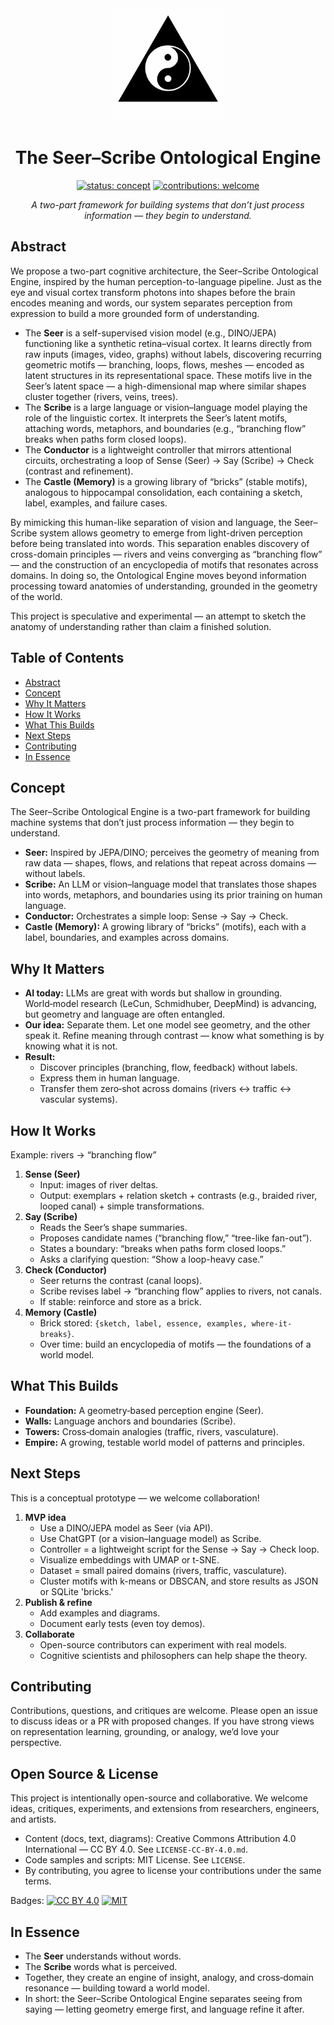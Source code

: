 <div align="center">

<a href="onto-engine.png">
  <img src="onto-engine.png" alt="Seer–Scribe Ontological Engine logo" width="180">

</a>

# The Seer–Scribe Ontological Engine

[![status: concept](https://img.shields.io/badge/status-concept-blueviolet)](#)
[![contributions: welcome](https://img.shields.io/badge/contributions-welcome-brightgreen)](#contributing)

<em>A two-part framework for building systems that don’t just process information — they begin to understand.</em>

</div>

## Abstract

We propose a two-part cognitive architecture, the Seer–Scribe Ontological Engine, inspired by the human perception-to-language pipeline. Just as the eye and visual cortex transform photons into shapes before the brain encodes meaning and words, our system separates perception from expression to build a more grounded form of understanding.

- The **Seer** is a self-supervised vision model (e.g., DINO/JEPA) functioning like a synthetic retina–visual cortex. It learns directly from raw inputs (images, video, graphs) without labels, discovering recurring geometric motifs — branching, loops, flows, meshes — encoded as latent structures in its representational space. These motifs live in the Seer’s latent space — a high-dimensional map where similar shapes cluster together (rivers, veins, trees).
- The **Scribe** is a large language or vision–language model playing the role of the linguistic cortex. It interprets the Seer’s latent motifs, attaching words, metaphors, and boundaries (e.g., “branching flow” breaks when paths form closed loops).
- The **Conductor** is a lightweight controller that mirrors attentional circuits, orchestrating a loop of Sense (Seer) → Say (Scribe) → Check (contrast and refinement).
- The **Castle (Memory)** is a growing library of “bricks” (stable motifs), analogous to hippocampal consolidation, each containing a sketch, label, examples, and failure cases.

By mimicking this human-like separation of vision and language, the Seer–Scribe system allows geometry to emerge from light-driven perception before being translated into words. This separation enables discovery of cross-domain principles — rivers and veins converging as “branching flow” — and the construction of an encyclopedia of motifs that resonates across domains. In doing so, the Ontological Engine moves beyond information processing toward anatomies of understanding, grounded in the geometry of the world.

This project is speculative and experimental — an attempt to sketch the anatomy of understanding rather than claim a finished solution.

## Table of Contents

- [Abstract](#abstract)
- [Concept](#concept)
- [Why It Matters](#why-it-matters)
- [How It Works](#how-it-works)
- [What This Builds](#what-this-builds)
- [Next Steps](#next-steps)
- [Contributing](#contributing)
- [In Essence](#in-essence)

## Concept

The Seer–Scribe Ontological Engine is a two-part framework for building machine systems that don’t just process information — they begin to understand.

- **Seer:** Inspired by JEPA/DINO; perceives the geometry of meaning from raw data — shapes, flows, and relations that repeat across domains — without labels.
- **Scribe:** An LLM or vision–language model that translates those shapes into words, metaphors, and boundaries using its prior training on human language.
- **Conductor:** Orchestrates a simple loop: Sense → Say → Check.
- **Castle (Memory):** A growing library of “bricks” (motifs), each with a label, boundaries, and examples across domains.

## Why It Matters

- **AI today:** LLMs are great with words but shallow in grounding. World‑model research (LeCun, Schmidhuber, DeepMind) is advancing, but geometry and language are often entangled.
- **Our idea:** Separate them. Let one model see geometry, and the other speak it. Refine meaning through contrast — know what something is by knowing what it is not.
- **Result:**
  - Discover principles (branching, flow, feedback) without labels.
  - Express them in human language.
  - Transfer them zero‑shot across domains (rivers ↔ traffic ↔ vascular systems).

## How It Works

Example: rivers → “branching flow”

1. **Sense (Seer)**
   - Input: images of river deltas.
   - Output: exemplars + relation sketch + contrasts (e.g., braided river, looped canal) + simple transformations.
2. **Say (Scribe)**
   - Reads the Seer’s shape summaries.
   - Proposes candidate names (“branching flow,” “tree-like fan-out”).
   - States a boundary: “breaks when paths form closed loops.”
   - Asks a clarifying question: “Show a loop-heavy case.”
3. **Check (Conductor)**
   - Seer returns the contrast (canal loops).
   - Scribe revises label → “branching flow” applies to rivers, not canals.
   - If stable: reinforce and store as a brick.
4. **Memory (Castle)**
   - Brick stored: `{sketch, label, essence, examples, where-it-breaks}`.
   - Over time: build an encyclopedia of motifs — the foundations of a world model.

## What This Builds

- **Foundation:** A geometry‑based perception engine (Seer).
- **Walls:** Language anchors and boundaries (Scribe).
- **Towers:** Cross‑domain analogies (traffic, rivers, vasculature).
- **Empire:** A growing, testable world model of patterns and principles.

## Next Steps

This is a conceptual prototype — we welcome collaboration!

1. **MVP idea**
   - Use a DINO/JEPA model as Seer (via API).
   - Use ChatGPT (or a vision–language model) as Scribe.
   - Controller = a lightweight script for the Sense → Say → Check loop.
   - Visualize embeddings with UMAP or t-SNE.
   - Dataset = small paired domains (rivers, traffic, vasculature).
   - Cluster motifs with k-means or DBSCAN, and store results as JSON or SQLite 'bricks.'
2. **Publish & refine**
   - Add examples and diagrams.
   - Document early tests (even toy demos).
3. **Collaborate**
   - Open-source contributors can experiment with real models.
   - Cognitive scientists and philosophers can help shape the theory.

## Contributing

Contributions, questions, and critiques are welcome. Please open an issue to discuss ideas or a PR with proposed changes. If you have strong views on representation learning, grounding, or analogy, we’d love your perspective.

## Open Source & License

This project is intentionally open-source and collaborative. We welcome ideas, critiques, experiments, and extensions from researchers, engineers, and artists.

- Content (docs, text, diagrams): Creative Commons Attribution 4.0 International — CC BY 4.0. See `LICENSE-CC-BY-4.0.md`.
- Code samples and scripts: MIT License. See `LICENSE`.
- By contributing, you agree to license your contributions under the same terms.

Badges: [![CC BY 4.0](https://img.shields.io/badge/content-CC%20BY%204.0-lightgrey)](https://creativecommons.org/licenses/by/4.0/) [![MIT](https://img.shields.io/badge/code-MIT-blue)](LICENSE)

## In Essence

- The **Seer** understands without words.
- The **Scribe** words what is perceived.
- Together, they create an engine of insight, analogy, and cross‑domain resonance — building toward a world model.
- In short: the Seer–Scribe Ontological Engine separates seeing from saying — letting geometry emerge first, and language refine it after.
